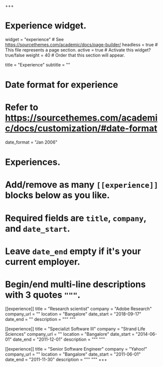 +++
# Experience widget.
widget = "experience"  # See https://sourcethemes.com/academic/docs/page-builder/
headless = true  # This file represents a page section.
active = true  # Activate this widget? true/false
weight = 40  # Order that this section will appear.

title = "Experience"
subtitle = ""

# Date format for experience
#   Refer to https://sourcethemes.com/academic/docs/customization/#date-format
date_format = "Jan 2006"

# Experiences.
#   Add/remove as many `[[experience]]` blocks below as you like.
#   Required fields are `title`, `company`, and `date_start`.
#   Leave `date_end` empty if it's your current employer.
#   Begin/end multi-line descriptions with 3 quotes `"""`.
[[experience]]
  title = "Research scientist"
  company = "Adobe Research"
  company_url = ""
  location = "Bangalore"
  date_start = "2018-09-17"
  date_end = ""
  description = """
  """

[[experience]]
  title = "Specializt Software III"
  company = "Strand Life Sciences"
  company_url = ""
  location = "Bangalore"
  date_start = "2014-06-01"
  date_end = "2011-12-01"
  description = """ """

[[experience]]
  title = "Senior Software Engineer"
  company = "Yahoo!"
  company_url = ""
  location = "Bangalore"
  date_start = "2011-06-01"
  date_end = "2011-11-30"
  description = """ """
+++
